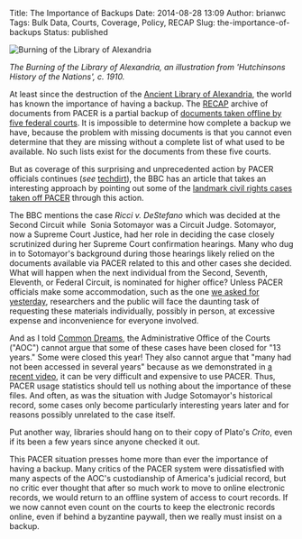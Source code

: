 Title: The Importance of Backups
Date: 2014-08-28 13:09
Author: brianwc
Tags: Bulk Data, Courts, Coverage, Policy, RECAP
Slug: the-importance-of-backups
Status: published

<div class="right-image">
    <img src="{filename}/images/The_Burning_of_the_Library_at_Alexandria_in_391_AD.jpg"
         alt="Burning of the Library of Alexandria"/>
</div>

*The Burning of the Library of Alexandria, an illustration from
'Hutchinsons History of the Nations', c. 1910.*

At least since the destruction of the [Ancient Library of
Alexandria](en.wikipedia.org/wiki/Library_of_alexandria), the world has
known the importance of having a backup. The
[RECAP]({filename}/pages/recap.md) archive of documents from PACER is a
partial backup of [documents taken offline by five federal
courts](https://www.pacer.gov/announcements/general/webpacer.html). It
is impossible to determine how complete a backup we have, because the
problem with missing documents is that you cannot even determine that
they are missing without a complete list of what used to be available.
No such lists exist for the documents from these five courts.

But as coverage of this surprising and unprecedented action by PACER
officials continues (*see*
[techdirt](https://www.techdirt.com/articles/20140826/18032328332/pacer-officials-give-weak-nonsensical-excuse-why-pacer-deleted-tons-public-court-records-with-no-notice.shtml)),
the BBC has an article that takes an interesting approach by pointing
out some of the [landmark civil rights cases taken off
PACER](http://www.bbc.com/news/technology-28953299) through this action.

The BBC mentions the case *Ricci v. DeStefano* which was decided at the
Second Circuit while  Sonia Sotomayor was a Circuit Judge. Sotomayor,
now a Supreme Court Justice, had her role in deciding the case closely
scrutinized during her Supreme Court confirmation hearings. Many who dug
in to Sotomayor's background during those hearings likely relied on the
documents available via PACER related to this and other cases she
decided. What will happen when the next individual from the Second,
Seventh, Eleventh, or Federal Circuit, is nominated for higher office?
Unless PACER officials make some accommodation, such as the one [we
asked for
yesterday](/2014/08/27/free-law-project-joins-request-for-access-to-offline-pacer-documents/),
researchers and the public will face the daunting task of requesting
these materials individually, possibly in person, at excessive expense
and inconvenience for everyone involved.

And as I told [Common
Dreams](http://commondreams.org/news/2014/08/28/decade-court-cases-quietly-wiped-online-database),
the Administrative Office of the Courts ("AOC") cannot argue that some
of these cases have been closed for "13 years." Some were closed this
year! They also cannot argue that "many had not been accessed in several
years" because as we demonstrated in [a recent
video](/2014/08/26/using-pacer-what-could-possibly-go-wrong/),
it can be very difficult and expensive to use PACER. Thus, PACER usage
statistics should tell us nothing about the importance of these files.
And often, as was the situation with Judge Sotomayor's historical
record, some cases only become particularly interesting years later and
for reasons possibly unrelated to the case itself.

Put another way, libraries should hang on to their copy of Plato's
*Crito*, even if its been a few years since anyone checked it out.

This PACER situation presses home more than ever the importance of
having a backup. Many critics of the PACER system were dissatisfied with
many aspects of the AOC's custodianship of America's judicial record,
but no critic ever thought that after so much work to move to online
electronic records, we would return to an offline system of access to
court records. If we now cannot even count on the courts to keep the
electronic records online, even if behind a byzantine paywall, then we
really must insist on a backup.

